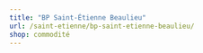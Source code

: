 ```yaml
---
title: "BP Saint-Étienne Beaulieu"
url: /saint-etienne/bp-saint-etienne-beaulieu/
shop: commodité
---
```

